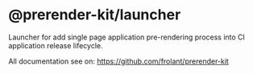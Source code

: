 # @prerender-kit/launcher

Launcher for add single page application pre-rendering process into CI application release lifecycle.

All documentation see on: https://github.com/frolant/prerender-kit
